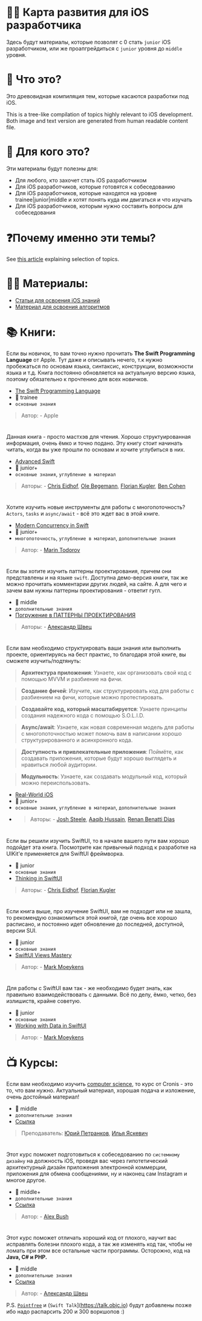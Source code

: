 # 👨‍💻 Карта развития для iOS разработчика

Здесь будут материалы, которые позволят с 0 стать `junior` iOS разработчиком, или же проапгрейдиться с `junior` уровня до `middle` уровня.

# 🤔 Что это?

Это древовидная компиляция тем, которые касаются разработки под iOS.

This is a tree-like compilation of topics highly relevant to iOS development. Both image and text version are generated from human readable content file.

# 👀 Для кого это?

Эти материалы будут полезны для:
* Для любого, кто захочет стать iOS разработчиком
* Для iOS разработчиков, которые готовятся к собеседованию
* Для iOS разработчиков, которые находятся на уровне trainee|junior|middle и хотят понять куда им двигаться и что изучать
* Для iOS разработчиков, которым нужно составить вопросы для собеседования

# ❓Почему именно эти темы?

See [this article](https://medium.com/ios-os-x-development/ios-developer-roadmap-c9a24f413457) explaining selection of topics.

# 👨‍🎓 Материалы:
- [Статьи для освоения iOS знаний](https://github.com/SomeStay07/iOS-Developer-Roadmap/blob/main/roadmap/Articles.md)
- [Материал для освоения алгоритмов](https://github.com/SomeStay07/iOS-Developer-Roadmap/tree/main/algorithms)

# 📚 Книги:
Если вы новичок, то вам точно нужно прочитать **The Swift Programming Language** от Apple. Тут даже и описывать нечего, т.к нужно пробежаться по основам языка, синтаксис, конструкции, возможности языка и т.д. Книга постоянно обновляется на актуальную версию языка, поэтому обязательно к прочтению для всех новичков.
- [The Swift Programming Language](https://books.apple.com/ru/book/the-swift-programming-language-swift-5-7/id881256329)
- 💚 trainee
- `основные знания`
> Автор: - Apple
#
Данная книга - просто мастхэв для чтения. Хорошо структуированная информация, очень ёмко и точно подано. Эту книгу стоит начинать читать, когда вы уже прошли по основам и хочите углубиться в них.
- [Advanced Swift](https://www.objc.io/books/advanced-swift/)
- 💛 junior+
- `основные знания`, `углубление в материал`
> Авторы: - [Chris Eidhof](https://github.com/chriseidhof), [Ole Begemann](https://oleb.net), [Florian Kugler](https://github.com/floriankugler), [Ben Cohen](https://github.com/airspeedswift)
#
Хотите изучить новые инструменты для работы с многопоточность? `Actors`, `tasks` и `async/await` - всё это ждет вас в этой книге.
- [Modern Concurrency in Swift](https://www.raywenderlich.com/books/modern-concurrency-in-swift)
- 💛 junior+
- `многопоточность`, `углубление в материал`, `дополнительные знания`
> Автор: - [Marin Todorov](https://underplot.com)
#
Если вы хотите изучить паттерны проектирования, причем они представлены и на языке `swift`. Доступна демо-версия книги, так же можно прочитать комментарии других людей, на сайте. А для чего и зачем вам нужны паттерны проектирования - ответит гугл.
- 🧡 middle
- `дополнительные знания`
- [Погружение в ПАТТЕРНЫ ПРОЕКТИРОВАНИЯ](https://refactoring.guru/ru/design-patterns/book)
> Авторы: - [Александр Швец](https://habr.com/ru/users/neochief/posts/)
#
Если вам необходимо структуировать ваши знания или выполнить проекте, ориентируясь на бест практис, то благодаря этой книге, вы сможете изучить/подтянуть:
> **Архитектура приложения**: Узнаете, как организовать свой код с помощью MVVM и разбиение на фичи.

> **Создание фичей**: Изучите, как структурировать код для работы с разбиением на фичи, которые можно протестировать.

> **Создавайте код, который масштабируется**: Узнаете принципы создания надежного кода с помощью S.O.L.I.D.

> **Async/await**: Узнаете, как новая современная модель для работы с многопоточностью может помочь вам в написании хорошо структурированного и асинхронного кода.

> **Доступность и привлекательные приложения**: Поймёте, как создавать приложения, которые будут хорошо выглядеть и нравиться любой аудитории.

> **Модульность**: Узнаете, как создавать модульный код, который можно переиспользовать.
- [Real-World iOS](https://www.raywenderlich.com/books/real-world-ios-by-tutorials)
- 💛 junior+
- `основные знания`, `углубление в материал`, `дополнительные знания`
- > Авторы: - [Josh Steele](https://www.raywenderlich.com/u/hococoder), [Aaqib Hussain](https://de.linkedin.com/in/syedmuhammadaaqibhussain), [Renan Benatti Dias](https://github.com/renanbdias)
#
Если вы решили изучить SwiftUI, то в начале вашего пути вам хорошо подойдет эта книга. Посмотрите как привычный подход к разработке на UIKit'e применяется для SwiftUI фреймворка.
- 💚 junior
- `основные знания`
- [Thinking in SwiftUI](https://www.objc.io/books/thinking-in-swiftui/)
> Авторы: - [Chris Eidhof](https://github.com/chriseidhof), [Florian Kugler](https://github.com/floriankugler)
#
Если книга выше, про изучение SwiftUI, вам не подходит или не зашла, то рекомендую ознакомиться этой книгой, где очень все хорошо расписано, и постоянно идет обновление до последней, доступной, версии SUI.
- 💚 junior
- `основные знания`
- [SwiftUI Views Mastery](https://www.bigmountainstudio.com/views-16)
> Автор: - [Mark Moeykens](https://www.linkedin.com/in/markmoeykens)
#
Для работы с SwiftUI вам так - же необходимо будет знать, как правильно взаимодействовать с данными. Всё по делу, ёмко, четко, без излишиств, крайне советую.
- 💚 junior
- `основные знания`
- [Working with Data in SwiftUI](https://www.bigmountainstudio.com/data)
> Автор: - [Mark Moeykens](https://www.linkedin.com/in/markmoeykens)

# 📺 Курсы:
Если вам необходимо изучить [computer science](https://ru.wikipedia.org/wiki/Информатика), то курс от Cronis - это то, что вам нужно. Актуальный материал, хорошая подача и изложение, очень достойный материал!
- 🧡 middle
- `дополнительные знания`
- [Ссылка](https://cronis.by)
> Преподаватель: [Юрий Петранков](https://cronis.by/yp/), [Илья Яскевич](https://cronis.by/iy/)
#
Этот курс поможет подготовиться к собеседованию по `системному дизайну` на должность iOS, проведя вас через гипотетический архитектурный дизайн приложения электронной коммерции, приложения для обмена сообщениями, ну и наконец сам Instagram и многое другое.
- 🤎 middle+
- `дополнительные знания`
- [Cсылка](https://iosinterviewguide.com/system-design-interview)
> Автор: - [Alex Bush](https://www.linkedin.com/in/alexvbush/)
#
Этот курс поможет отличать хороший код от плохого, научит вас исправлять болезни плохого кода, а так же изменять код так, чтобы не ломать при этом все остальные части программы. Осторожно, код на **Java, C# и PHP.**
- 🤎 middle
- `дополнительные знания`
- [Cсылка](https://refactoring.guru/ru/refactoring/course)
> Автор: - [Александр Швец](https://habr.com/ru/users/neochief/posts/)

P.S. [`Pointfree`](https://www.pointfree.co) и (`Swift Talk`](https://talk.objc.io) будут добавлены позже ибо надо распарсить 200 и 300 воркшопов :) 

